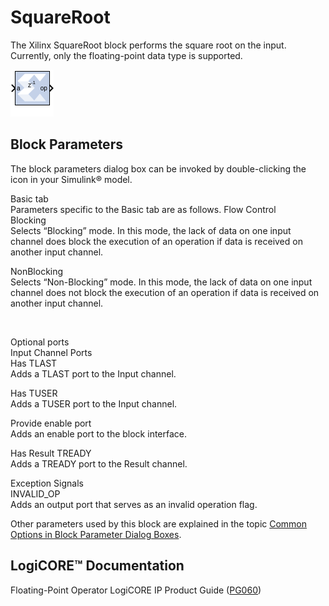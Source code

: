 # SquareRoot

The Xilinx SquareRoot block performs the square root on the input.
Currently, only the floating-point data type is supported.

![](./Images/block.png)

## Block Parameters

The block parameters dialog box can be invoked by double-clicking the
icon in your Simulink® model.

Basic tab  
Parameters specific to the Basic tab are as follows.
Flow Control  
Blocking  
Selects “Blocking” mode. In this mode, the lack of data on one input
channel does block the execution of an operation if data is received on
another input channel.

NonBlocking  
Selects “Non-Blocking” mode. In this mode, the lack of data on one input
channel does not block the execution of an operation if data is received
on another input channel.

&nbsp;

Optional ports  
Input Channel Ports  
Has TLAST  
Adds a TLAST port to the Input channel.

Has TUSER  
Adds a TUSER port to the Input channel.

Provide enable port  
Adds an enable port to the block interface.

Has Result TREADY  
Adds a TREADY port to the Result channel.

Exception Signals  
INVALID_OP  
Adds an output port that serves as an invalid operation flag.

Other parameters used by this block are explained in the topic [Common
Options in Block Parameter Dialog
Boxes](common-options-in-block-parameter-dialog-boxes-aa1032308.html).

## LogiCORE™ Documentation

Floating-Point Operator LogiCORE IP Product Guide
([PG060](https://www.xilinx.com/cgi-bin/docs/ipdoc?c=floating_point;v=latest;d=pg060-floating-point.pdf))
